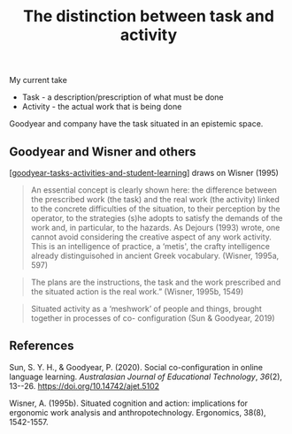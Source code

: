 ﻿---
title: The distinction between task and activity
---
My current take

- Task - a description/prescription of what must be done
- Activity - the actual work that is being done

Goodyear and company have the task situated in an epistemic space.

## Goodyear and Wisner and others

[[goodyear-tasks-activities-and-student-learning]] draws on Wisner (1995)

> An essential concept is clearly shown here: the difference between the prescribed work (the task) and the real work (the activity) linked to the concrete difficulties of the situation, to their perception by the operator, to the strategies (s)he adopts to satisfy the demands of the work and, in particular, to the hazards. As Dejours (1993) wrote, one cannot avoid considering the creative aspect of any work activity.  This is an intelligence of practice, a ‘metis', the crafty intelligence already distinguisohed in ancient Greek vocabulary. (Wisner, 1995a, 597) 

> The plans are the instructions, the task and the work prescribed and the situated action is the real work.” (Wisner, 1995b, 1549)

> Situated activity as a ‘meshwork’ of people and things, brought together in processes of co- configuration (Sun & Goodyear, 2019)


## References

Sun, S. Y. H., & Goodyear, P. (2020). Social co-configuration in online language learning. *Australasian Journal of Educational Technology*, *36*(2), 13--26\. <https://doi.org/10.14742/ajet.5102>

Wisner, A. (1995b). Situated cognition and action: implications for ergonomic work analysis and anthropotechnology. Ergonomics, 38(8), 1542-1557.

[//begin]: # "Autogenerated link references for markdown compatibility"
[goodyear-tasks-activities-and-student-learning]: goodyear-tasks-activities-and-student-learning "Tasks, activities and student learning"
[//end]: # "Autogenerated link references"